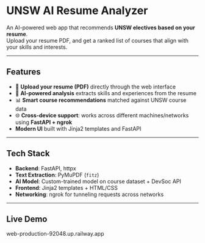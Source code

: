 # UNSW AI Resume Analyzer  

An AI-powered web app that recommends **UNSW electives based on your resume**.  
Upload your resume PDF, and get a ranked list of courses that align with your skills and interests.  

---

## Features  
- 📄 **Upload your resume (PDF)** directly through the web interface  
- 🤖 **AI-powered analysis** extracts skills and experiences from the resume  
- 📊 **Smart course recommendations** matched against UNSW course data 
- 🌐 **Cross-device support**: works across different machines/networks using **FastAPI + ngrok**  
-  **Modern UI** built with Jinja2 templates and FastAPI  

---

## Tech Stack  
- **Backend**: FastAPI, httpx  
- **Text Extraction**: PyMuPDF (`fitz`)  
- **AI Model**: Custom-trained model on course dataset + DevSoc API  
- **Frontend**: Jinja2 templates + HTML/CSS  
- **Networking**: ngrok for tunneling requests across networks  

---

## Live Demo
web-production-92048.up.railway.app


